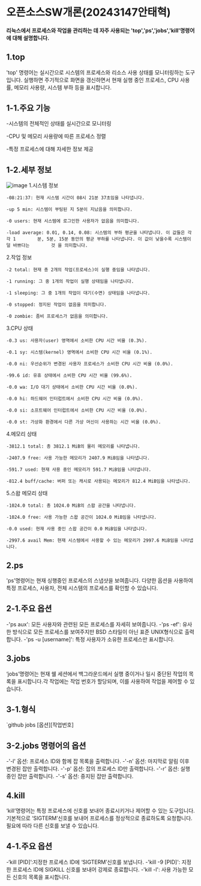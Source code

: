 # 오픈소스SW개론(20243147안태혁)

#### 리눅스에서 프로세스와 작업을 관리하는 데 자주 사용되는 'top','ps','jobs','kill'명령어에 대해 설명합니다.

1.top
---
'top' 명령어는 실시간으로 시스템의 프로세스와 리소스 사용 상태를 모니터링하는 도구입니다. 실행하면 주기적으로 화면을 갱신하면서 현재 실행 중인 프로세스, CPU 사용률, 메모리 사용량, 시스템 부하 등을 표시합니다.
  
1-1.주요 기능
---
-시스템의 전체적인 상태를 실시간으로 모니터링

-CPU 및 메모리 사용량에 따른 프로세스 정렬

-특정 프로세스에 대해 자세한 정보 제공

1-2.세부 정보
---
![image](https://github.com/dksxogur/2024-1/assets/170289986/8fc7eeb4-7ae4-43f6-9598-53211af6849c)
  1.시스템 정보
  
    -08:21:37: 현재 시스템 시간이 08시 21분 37초임을 나타냅니다.
    
    -up 5 min: 시스템이 부팅된 지 5분이 지났음을 의미합니다.
    
    -0 users: 현재 시스템에 로그인한 사용자가 없음을 의미합니다.
    
    -load average: 0.01, 0.14, 0.08: 시스템의 부하 평균을 나타냅니다. 이 값들은 각각 1        분, 5분, 15분 동안의 평균 부하를 나타냅니다. 이 값이 낮을수록 시스템이 덜 바쁘다는        것 을 의미합니다.

     
  2.작업 정보
  
    -2 total: 현재 총 2개의 작업(프로세스)이 실행 중임을 나타냅니다.
    
    -1 running: 그 중 1개의 작업이 실행 상태임을 나타냅니다.
    
    -1 sleeping: 그 중 1개의 작업이 대기(수면) 상태임을 나타냅니다.
    
    -0 stopped: 정지된 작업이 없음을 의미합니다.
    
    -0 zombie: 좀비 프로세스가 없음을 의미합니다.

    
  3.CPU 상태
  
    -0.3 us: 사용자(user) 영역에서 소비한 CPU 시간 비율 (0.3%).
    
    -0.1 sy: 시스템(kernel) 영역에서 소비한 CPU 시간 비율 (0.1%).
    
    -0.0 ni: 우선순위가 변경된 사용자 프로세스가 소비한 CPU 시간 비율 (0.0%).
    
    -99.6 id: 유휴 상태에서 소비한 CPU 시간 비율 (99.6%).
    
    -0.0 wa: I/O 대기 상태에서 소비한 CPU 시간 비율 (0.0%).
    
    -0.0 hi: 하드웨어 인터럽트에서 소비한 CPU 시간 비율 (0.0%).
    
    -0.0 si: 소프트웨어 인터럽트에서 소비한 CPU 시간 비율 (0.0%).
    
    -0.0 st: 가상화 환경에서 다른 가상 머신이 사용하는 시간 비율 (0.0%).

    
  4.메모리 상태
  
    -3812.1 total: 총 3812.1 MiB의 물리 메모리를 나타냅니다.
    
    -2407.9 free: 사용 가능한 메모리가 2407.9 MiB임을 나타냅니다.
    
    -591.7 used: 현재 사용 중인 메모리가 591.7 MiB임을 나타냅니다.
    
    -812.4 buff/cache: 버퍼 또는 캐시로 사용되는 메모리가 812.4 MiB임을 나타냅니다.

    
  5.스왑 메모리 상태
  
    -1024.0 total: 총 1024.0 MiB의 스왑 공간을 나타냅니다.
    
    -1024.0 free: 사용 가능한 스왑 공간이 1024.0 MiB임을 나타냅니다.
    
    -0.0 used: 현재 사용 중인 스왑 공간이 0.0 MiB임을 나타냅니다.
    
    -2997.6 avail Mem: 현재 시스템에서 사용할 수 있는 메모리가 2997.6 MiB임을 나타냅니다.


2.ps
---
'ps'명령어는 현재 싱행중인 프로세스의 스냅샷을 보여줍니다. 다양한 옵션을 사용하여 특정 프로세스, 사용자, 전체 시스템의 프로세스를 확인할 수 있습니다.

2-1.주요 옵션
---
-'ps aux': 모든 사용자와 관련된 모든 프로세스를 자세히 보여줍니다.
-'ps -ef': 유사한 방식으로 모든 프로세스를 보여주지만 BSD 스타일이 아닌 표준 UNIX형식으로 출력합니다.
-'ps -u [username]': 특정 사용자가 소유한 프로세스만 표시합니다.



3.jobs
---
‘jobs’명령어는 현재 쉘 세션에서 백그라운드에서 실행 중이거나 일시 중단된 작업의 목록을 표시합니다.각 작업에는 작업 번호가 할당되며, 이를 사용하여 작업을 제어할 수 있습니다.

3-1.형식
---
`github
jobs [옵션][작업번호]

3-2.jobs 명령어의 옵션
---
  -'-l' 옵션: 프로세스 ID와 함께 잡 목록을 출력합니다.
  -'-n' 옵션: 마지막로 알림 이후 변경된 잡만 출력합니다.
  -'-p' 옵션: 잡의 프로세스 ID만 출력합니다.
  -'-r' 옵션: 실행 중인 잡만 출력합니다.
  -'-s' 옵션: 중지된 잡만 출력합니다.



4.kill
---
‘kill’명령어는 특정 프로세스에 신호를 보내어 종료시키거나 제어할 수 있는 도구입니다. 기본적으로 ‘SIGTERM’신호를 보내어 프로세스를 정상적으로 종료하도록 요청합니다. 필요에 따라 다른 신호를 보낼 수 있습니다.

4-1.주요 옵션
---
-‘kill [PID]’:지정한 프로세스 ID에 ‘SIGTERM’신호를 보냅니다.
-'kill -9 [PID]': 지정한 프로세스 ID에 SIGKILL 신호를 보내어 강제로 종료합니다.
-'kill -l': 사용 가능한 모든 신호의 목록을 표시합니다.
